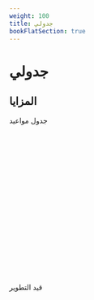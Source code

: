```yaml
---
weight: 100
title: جدولي
bookFlatSection: true
---
```

# جدولي
## المزايا
جدول مواعيد

<pre  id="elm-main"></pre >


<br >
<br >

<pre id="elm-test"></pre>

<br >
<br >
<br >
<br>
<br >
<br >
<br >
<br >
<br >
<br >
<br >
<br >
<br >
قيد التطوير